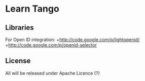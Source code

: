 Learn Tango
===========

Libraries 
---------

For Open ID integration:
+http://code.google.com/p/lightopenid/
+http://code.google.com/p/openid-selector

License
-------

All will be released under Apache Licence (?) 